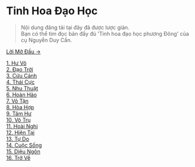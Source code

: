 # Tinh Hoa Đạo Học

> Nội dung đăng tải tại đây đã được lược giản.  
> Bạn có thể tìm đọc bản đầy đủ 'Tinh hoa đạo học phương Đông' của cụ Nguyễn Duy Cần.

[Lời Mở Đầu &rarr;](https://github.com/thaicuc/tinh-hoa-dao-hoc/blob/master/00-loi-mo-dau.md)

[1. Hư Vô](https://github.com/thaicuc/tinh-hoa-dao-hoc/blob/master/01-hu-vo.md)  
[2. Đạo Trời](https://github.com/thaicuc/tinh-hoa-dao-hoc/blob/master/02-dao-troi.md)  
[3. Cứu Cánh](https://github.com/thaicuc/tinh-hoa-dao-hoc/blob/master/03-cuu-canh.md)  
[4. Thái Cực](https://github.com/thaicuc/tinh-hoa-dao-hoc/blob/master/04-thai-cuc.md)  
[5. Nhu Thuật](https://github.com/thaicuc/tinh-hoa-dao-hoc/blob/master/05-nhu-thuat.md)  
[6. Hoàn Hảo](https://github.com/thaicuc/tinh-hoa-dao-hoc/blob/master/06-hoan-hao.md)  
[7. Vô Tận](https://github.com/thaicuc/tinh-hoa-dao-hoc/blob/master/07-vo-tan.md)  
[8. Hòa Hợp](https://github.com/thaicuc/tinh-hoa-dao-hoc/blob/master/08-hoa-hop.md)  
[9. Tâm Hư](https://github.com/thaicuc/tinh-hoa-dao-hoc/blob/master/09-tam-hu.md)  
[10. Vô Trụ](https://github.com/thaicuc/tinh-hoa-dao-hoc/blob/master/10-vo-tru.md)  
[11. Hoài Nghi](https://github.com/thaicuc/tinh-hoa-dao-hoc/blob/master/11-hoai-nghi.md)  
[12. Hiện Tại](https://github.com/thaicuc/tinh-hoa-dao-hoc/blob/master/12-hien-tai.md)  
[13. Tự Do](https://github.com/thaicuc/tinh-hoa-dao-hoc/blob/master/13-tu-do.md)  
[14. Cuộc Sống](https://github.com/thaicuc/tinh-hoa-dao-hoc/blob/master/14-cuoc-song.md)  
[15. Diệu Ngôn](https://github.com/thaicuc/tinh-hoa-dao-hoc/blob/master/15-dieu-ngon.md)  
[16. Trở Về](https://github.com/thaicuc/tinh-hoa-dao-hoc/blob/master/16-tro-ve.md)
